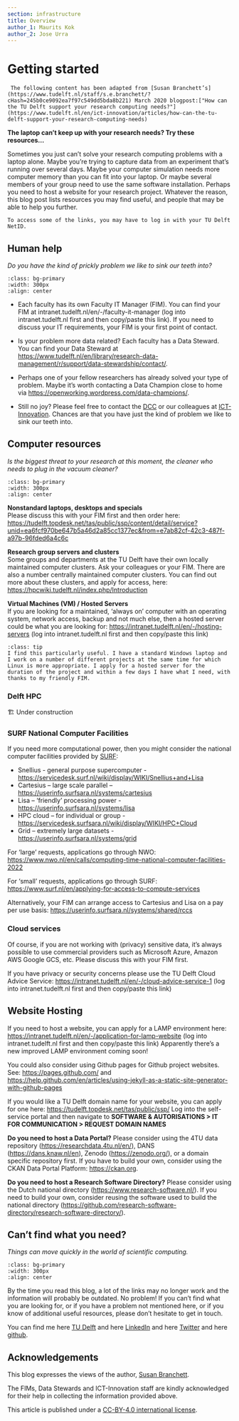 ```yaml
---
section: infrastructure
title: Overview
author_1: Maurits Kok
author_2: Jose Urra
---
```


# Getting started

```{note}
 The following content has been adapted from [Susan Branchett’s](https://www.tudelft.nl/staff/s.e.branchett/?cHash=245b0ce9092ea7f97c549dd5bda8b221) March 2020 blogpost:["How can the TU Delft support your research computing needs?"](https://www.tudelft.nl/en/ict-innovation/articles/how-can-the-tu-delft-support-your-research-computing-needs)
```

**The laptop can’t keep up with your research needs? Try these resources…**

Sometimes you just can’t solve your research computing problems with a laptop alone. Maybe you’re trying to capture data from an experiment that’s running over several days. Maybe your computer simulation needs more computer memory than you can fit into your laptop. Or maybe several members of your group need to use the same software installation. Perhaps you need to host a website for your research project. Whatever the reason, this blog post lists resources you may find useful, and people that may be able to help you further.

```{note}
To access some of the links, you may have to log in with your TU Delft NetID.
```

## Human help

_Do you have the kind of prickly problem we like to sink our teeth into?_

```{image} ../img/llama_teeth.jpg
:class: bg-primary
:width: 300px
:align: center
```

- Each faculty has its own Faculty IT Manager (FIM). You can find your FIM at intranet.tudelft.nl/en/-/faculty-it-manager (log into intranet.tudelft.nl first and then copy/paste this link). If you need to discuss your IT requirements, your FIM is your first point of contact.

- Is your problem more data related? Each faculty has a Data Steward. You can find your Data Steward at https://www.tudelft.nl/en/library/research-data-management/r/support/data-stewardship/contact/.

- Perhaps one of your fellow researchers has already solved your type of problem. Maybe it’s worth contacting a Data Champion close to home via https://openworking.wordpress.com/data-champions/.

- Still no joy? Please feel free to contact the [DCC](../community/dcc.md) or our colleagues at [ICT-Innovation](https://www.tudelft.nl/ict-innovation/about-innovation/). Chances are that you have just the kind of problem we like to sink our teeth into. 

## Computer resources

_Is the biggest threat to your research at this moment, the cleaner who needs to plug in the vacuum cleaner?_

```{image} ../img/compute_server_poor.jpg
:class: bg-primary
:width: 300px
:align: center
```


**Nonstandard laptops, desktops and specials**  
Please discuss this with your FIM first and then order here: https://tudelft.topdesk.net/tas/public/ssp/content/detail/service?unid=ea6fcf970be647b5a46d2a85cc1377ec&from=e7ab82cf-42c3-487f-a97b-96fded6a4c6c

**Research group servers and clusters**  
Some groups and departments at the TU Delft have their own locally maintained computer clusters. Ask your colleagues or your FIM. There are also a number centrally maintained computer clusters. You can find out more about these clusters, and apply for access, here: https://hpcwiki.tudelft.nl/index.php/Introduction

**Virtual Machines (VM) /  Hosted Servers**  
If you are looking for a maintained, ‘always on’ computer with an operating system, network access, backup and not much else, then a hosted server could be what you are looking for: https://intranet.tudelft.nl/en/-/hosting-servers (log into intranet.tudelft.nl first and then copy/paste this link)

```{admonition} Personal anecdote
:class: tip
I find this particularly useful. I have a standard Windows laptop and I work on a number of different projects at the same time for which Linux is more appropriate. I apply for a hosted server for the duration of the project and within a few days I have what I need, with thanks to my friendly FIM.
```

### Delft HPC
🏗️ Under construction

### SURF National Computer Facilities
If you need more computational power, then you might consider the national computer facilities provided by [SURF](https://www.surf.nl/en/which-compute-service-for-which-research-question):

- Snellius - general purpose supercomputer - https://servicedesk.surf.nl/wiki/display/WIKI/Snellius+and+Lisa
- Cartesius – large scale parallel – https://userinfo.surfsara.nl/systems/cartesius
- Lisa – ‘friendly’ processing power - https://userinfo.surfsara.nl/systems/lisa
- HPC cloud – for individual or group - https://servicedesk.surfsara.nl/wiki/display/WIKI/HPC+Cloud
- Grid – extremely large datasets - https://userinfo.surfsara.nl/systems/grid

For ‘large’ requests, applications go through NWO: https://www.nwo.nl/en/calls/computing-time-national-computer-facilities-2022

For ‘small’ requests, applications go through SURF: https://www.surf.nl/en/applying-for-access-to-compute-services

Alternatively, your FIM can arrange access to Cartesius and Lisa on a pay per use basis: https://userinfo.surfsara.nl/systems/shared/rccs

### Cloud services
Of course, if you are not working with (privacy) sensitive data, it’s always possible to use commercial providers such as Microsoft Azure, Amazon AWS Google GCS, etc. Please discuss this with your FIM first.

If you have privacy or security concerns please use the TU Delft Cloud Advice Service: https://intranet.tudelft.nl/en/-/cloud-advice-service-1 (log into intranet.tudelft.nl first and then copy/paste this link)


## Website Hosting
If you need to host a website, you can apply for a LAMP environment here: https://intranet.tudelft.nl/en/-/application-for-lamp-website (log into intranet.tudelft.nl first and then copy/paste this link)
Apparently there’s a new improved LAMP environment coming soon!

You could also consider using Github pages for Github project websites. See:
https://pages.github.com/ and https://help.github.com/en/articles/using-jekyll-as-a-static-site-generator-with-github-pages

If you would like a TU Delft domain name for your website, you can apply for one here:  https://tudelft.topdesk.net/tas/public/ssp/  Log into the self-service portal and then navigate to **SOFTWARE & AUTORISATIONS > IT FOR COMMUNICATION > REQUEST DOMAIN NAMES**

**Do you need to host a Data Portal?** Please consider using the 4TU data repository (https://researchdata.4tu.nl/en/), DANS (https://dans.knaw.nl/en), Zenodo (https://zenodo.org/), or a domain specific repository first. If you have to build your own, consider using the CKAN Data Portal Platform: https://ckan.org.

**Do you need to host a Research Software Directory?** Please consider using the Dutch national directory (https://www.research-software.nl/). If you need to build your own, consider reusing the software used to build the national directory (https://github.com/research-software-directory/research-software-directory/).

## Can’t find what you need?

_Things can move quickly in the world of scientific computing._

```{image} ../img/compute_train.jpg
:class: bg-primary
:width: 300px
:align: center
```

By the time you read this blog, a lot of the links may no longer work and the information will probably be outdated. No problem! If you can’t find what you are looking for, or if you have a problem not mentioned here, or if you know of additional useful resources, please don’t hesitate to get in touch.

You can find me here [TU Delft](https://www.tudelft.nl/en/staff/s.e.branchett/?cHash=245b0ce9092ea7f97c549dd5bda8b221) and here [LinkedIn](https://linkedin.com/in/sebranchett) and here [Twitter](https://twitter.com/sebranchett) and here [github](https://github.com/sebranchett).

## Acknowledgements
This blog expresses the views of the author, [Susan Branchett](https://www.tudelft.nl/en/staff/s.e.branchett/?cHash=245b0ce9092ea7f97c549dd5bda8b221).

The FIMs, Data Stewards and ICT-Innovation staff are kindly acknowledged for their help in collecting the information provided above.

This article is published under a [CC-BY-4.0 international license](https://creativecommons.org/licenses/by/4.0/).